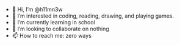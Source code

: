 - 👋 Hi, I’m @h11mn3w
- 👀 I’m interested in coding, reading, drawing, and playing games.
- 🌱 I’m currently learning in school
- 💞️ I’m looking to collaborate on nothing
- 📫 How to reach me: zero ways

<!---
h11mn3w/h11mn3w is a ✨ special ✨ repository because its `README.md` (this file) appears on your GitHub profile.
You can click the Preview link to take a look at your changes.
--->

